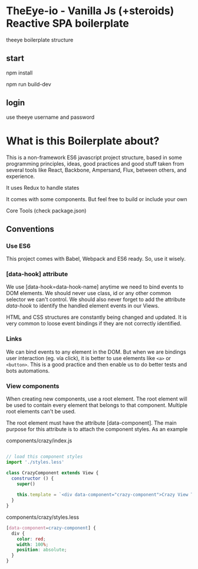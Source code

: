 # TheEye-io - Vanilla Js (+steroids) Reactive SPA boilerplate

theeye boilerplate structure


## start 

npm install

npm run build-dev


## login

use theeye username and password


# What is this Boilerplate about?

This is a non-framework ES6 javascript project structure, based in some programming principles, ideas, good practices and good stuff taken from several tools like React, Backbone, Ampersand, Flux, between others, and experience.

It uses Redux to handle states

It comes with some components. But feel free to build or include your own

Core Tools (check package.json)

## Conventions

### Use ES6

This project comes with Babel, Webpack and ES6 ready. So, use it wisely.


### [data-hook] attribute

We use <tag-name>[data-hook=data-hook-name] anytime we need to bind events to DOM elements. We should never use class, id or any other common selector we can't control.
We should also never forget to add the attribute *data-hook* to identify the handled element events in our Views.

HTML and CSS structures are constantly being changed and updated. It is very common to loose event bindings if they are not correctly identified.


### Links

We can bind events to any element in the DOM. But when we are bindings user interaction (eg. vía click), it is better to use elements like `<a>` or `<button>`. This is a good practice and then enable us to do better tests and bots automations.


### View components

When creating new components, use a root element. The root element will be used to contain every element that belongs to that component. Multiple root elements can't be used.

The root element must have the attribute [data-component]. The main purpose for this attribute is to attach the component styles.
As an example

components/crazy/index.js

```javascript

// load this component styles
import './styles.less'

class CrazyComponent extends View {
  constructor () {
    super()
    
    this.template = `<div data-component="crazy-component">Crazy View Template</div> `
  }
}

```

components/crazy/styles.less

```css
[data-component=crazy-component] {
  div {
    color: red;
    width: 100%;
    position: absolute;
  }
}
```
